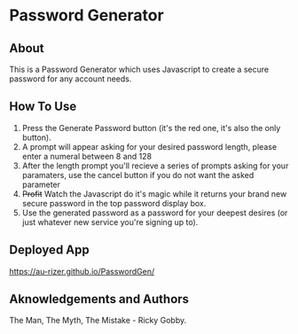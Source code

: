 # Password Generator
## About
This is a Password Generator which uses Javascript to create a secure password for any account needs.
## How To Use
1. Press the Generate Password button (it's the red one, it's also the only button).
2. A prompt will appear asking for your desired password length, please enter a numeral between 8 and 128
3. After the length prompt you'll recieve a series of prompts asking for your paramaters, use the cancel button if you do not want the asked parameter
4. ~~Profit~~ Watch the Javascript do it's magic while it returns your brand new secure password in the top password display box.
5. Use the generated password as a password for your deepest desires (or just whatever new service you're signing up to).
## Deployed App
https://au-rizer.github.io/PasswordGen/
## Aknowledgements and Authors
The Man, The Myth, The Mistake - Ricky Gobby.
